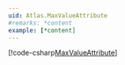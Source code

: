 ```yaml
---
uid: Atlas.MaxValueAttribute
#remarks: *content
example: [*content]
---
```

[!code-csharp[MaxValueAttribute](../../../Assets/Examples/Scripts/Runtime/Utils/Attributes/Example_MaxValueAttribute.cs)]